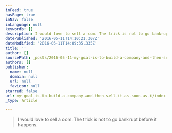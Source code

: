 ```yaml
---
inFeed: true
hasPage: true
inNav: false
inLanguage: null
keywords: []
description: I would love to sell a com. The trick is not to go bankrupt before it happens.
datePublished: '2016-05-11T14:10:21.307Z'
dateModified: '2016-05-11T14:09:35.335Z'
title: ''
author: []
sourcePath: _posts/2016-05-11-my-goal-is-to-build-a-company-and-then-sell-it-as-soon-as-i.md
authors: []
publisher:
  name: null
  domain: null
  url: null
  favicon: null
starred: false
url: my-goal-is-to-build-a-company-and-then-sell-it-as-soon-as-i/index.html
_type: Article

---
```

> I would love to sell a com. The trick is not to go bankrupt before it happens.